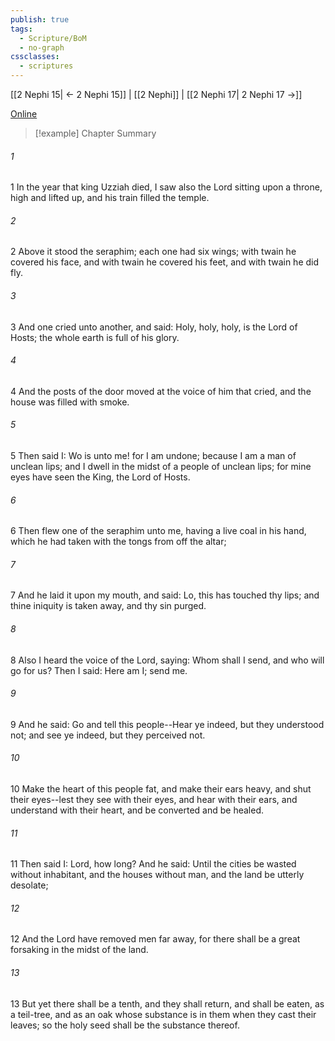 ```yaml
---
publish: true
tags:
  - Scripture/BoM
  - no-graph
cssclasses:
  - scriptures
---
```

[[2 Nephi 15| ← 2 Nephi 15]] | [[2 Nephi]] | [[2 Nephi 17| 2 Nephi 17 →]]

[Online](https://churchofjesuschrist.org/study/scriptures/bofm/2-ne/16?lang=eng)

>[!example] Chapter Summary
>
###### 1
1 In the year that king Uzziah died, I saw also the Lord sitting upon a throne, high and lifted up, and his train filled the temple.
###### 2
2 Above it stood the seraphim; each one had six wings; with twain he covered his face, and with twain he covered his feet, and with twain he did fly.
###### 3
3 And one cried unto another, and said: Holy, holy, holy, is the Lord of Hosts; the whole earth is full of his glory.
###### 4
4 And the posts of the door moved at the voice of him that cried, and the house was filled with smoke.
###### 5
5 Then said I: Wo is unto me! for I am undone; because I am a man of unclean lips; and I dwell in the midst of a people of unclean lips; for mine eyes have seen the King, the Lord of Hosts.
###### 6
6 Then flew one of the seraphim unto me, having a live coal in his hand, which he had taken with the tongs from off the altar;
###### 7
7 And he laid it upon my mouth, and said: Lo, this has touched thy lips; and thine iniquity is taken away, and thy sin purged.
###### 8
8 Also I heard the voice of the Lord, saying: Whom shall I send, and who will go for us? Then I said: Here am I; send me.
###### 9
9 And he said: Go and tell this people--Hear ye indeed, but they understood not; and see ye indeed, but they perceived not.
###### 10
10 Make the heart of this people fat, and make their ears heavy, and shut their eyes--lest they see with their eyes, and hear with their ears, and understand with their heart, and be converted and be healed.
###### 11
11 Then said I: Lord, how long? And he said: Until the cities be wasted without inhabitant, and the houses without man, and the land be utterly desolate;
###### 12
12 And the Lord have removed men far away, for there shall be a great forsaking in the midst of the land.
###### 13
13 But yet there shall be a tenth, and they shall return, and shall be eaten, as a teil-tree, and as an oak whose substance is in them when they cast their leaves; so the holy seed shall be the substance thereof.



